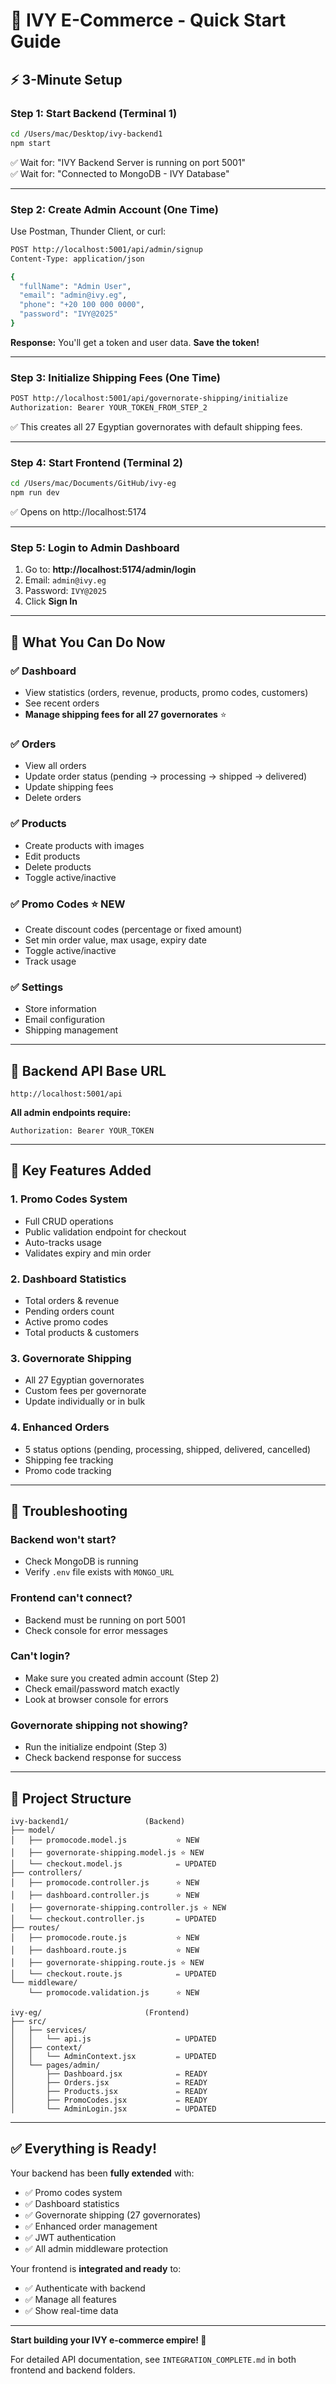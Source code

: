 # 🚀 IVY E-Commerce - Quick Start Guide

## ⚡ 3-Minute Setup

### Step 1: Start Backend (Terminal 1)
```bash
cd /Users/mac/Desktop/ivy-backend1
npm start
```
✅ Wait for: "IVY Backend Server is running on port 5001"  
✅ Wait for: "Connected to MongoDB - IVY Database"

---

### Step 2: Create Admin Account (One Time)
Use Postman, Thunder Client, or curl:

```bash
POST http://localhost:5001/api/admin/signup
Content-Type: application/json

{
  "fullName": "Admin User",
  "email": "admin@ivy.eg",
  "phone": "+20 100 000 0000",
  "password": "IVY@2025"
}
```

**Response:** You'll get a token and user data. **Save the token!**

---

### Step 3: Initialize Shipping Fees (One Time)
```bash
POST http://localhost:5001/api/governorate-shipping/initialize
Authorization: Bearer YOUR_TOKEN_FROM_STEP_2
```

✅ This creates all 27 Egyptian governorates with default shipping fees.

---

### Step 4: Start Frontend (Terminal 2)
```bash
cd /Users/mac/Documents/GitHub/ivy-eg
npm run dev
```
✅ Opens on http://localhost:5174

---

### Step 5: Login to Admin Dashboard
1. Go to: **http://localhost:5174/admin/login**
2. Email: `admin@ivy.eg`
3. Password: `IVY@2025`
4. Click **Sign In**

---

## 🎯 What You Can Do Now

### ✅ Dashboard
- View statistics (orders, revenue, products, promo codes, customers)
- See recent orders
- **Manage shipping fees for all 27 governorates** ⭐

### ✅ Orders
- View all orders
- Update order status (pending → processing → shipped → delivered)
- Update shipping fees
- Delete orders

### ✅ Products
- Create products with images
- Edit products
- Delete products
- Toggle active/inactive

### ✅ Promo Codes ⭐ NEW
- Create discount codes (percentage or fixed amount)
- Set min order value, max usage, expiry date
- Toggle active/inactive
- Track usage

### ✅ Settings
- Store information
- Email configuration
- Shipping management

---

## 📝 Backend API Base URL

```
http://localhost:5001/api
```

**All admin endpoints require:**
```
Authorization: Bearer YOUR_TOKEN
```

---

## 🔑 Key Features Added

### 1. **Promo Codes System**
- Full CRUD operations
- Public validation endpoint for checkout
- Auto-tracks usage
- Validates expiry and min order

### 2. **Dashboard Statistics**
- Total orders & revenue
- Pending orders count
- Active promo codes
- Total products & customers

### 3. **Governorate Shipping**
- All 27 Egyptian governorates
- Custom fees per governorate
- Update individually or in bulk

### 4. **Enhanced Orders**
- 5 status options (pending, processing, shipped, delivered, cancelled)
- Shipping fee tracking
- Promo code tracking

---

## 🐛 Troubleshooting

### Backend won't start?
- Check MongoDB is running
- Verify `.env` file exists with `MONGO_URL`

### Frontend can't connect?
- Backend must be running on port 5001
- Check console for error messages

### Can't login?
- Make sure you created admin account (Step 2)
- Check email/password match exactly
- Look at browser console for errors

### Governorate shipping not showing?
- Run the initialize endpoint (Step 3)
- Check backend response for success

---

## 📂 Project Structure

```
ivy-backend1/                 (Backend)
├── model/
│   ├── promocode.model.js           ⭐ NEW
│   ├── governorate-shipping.model.js ⭐ NEW
│   └── checkout.model.js            ✏️ UPDATED
├── controllers/
│   ├── promocode.controller.js      ⭐ NEW
│   ├── dashboard.controller.js      ⭐ NEW
│   ├── governorate-shipping.controller.js ⭐ NEW
│   └── checkout.controller.js       ✏️ UPDATED
├── routes/
│   ├── promocode.route.js           ⭐ NEW
│   ├── dashboard.route.js           ⭐ NEW
│   ├── governorate-shipping.route.js ⭐ NEW
│   └── checkout.route.js            ✏️ UPDATED
└── middleware/
    └── promocode.validation.js      ⭐ NEW

ivy-eg/                       (Frontend)
├── src/
│   ├── services/
│   │   └── api.js                   ✏️ UPDATED
│   ├── context/
│   │   └── AdminContext.jsx         ✏️ UPDATED
│   └── pages/admin/
│       ├── Dashboard.jsx            ✏️ READY
│       ├── Orders.jsx               ✏️ READY
│       ├── Products.jsx             ✏️ READY
│       ├── PromoCodes.jsx           ✏️ READY
│       └── AdminLogin.jsx           ✏️ UPDATED
```

---

## ✅ Everything is Ready!

Your backend has been **fully extended** with:
- ✅ Promo codes system
- ✅ Dashboard statistics
- ✅ Governorate shipping (27 governorates)
- ✅ Enhanced order management
- ✅ JWT authentication
- ✅ All admin middleware protection

Your frontend is **integrated and ready** to:
- ✅ Authenticate with backend
- ✅ Manage all features
- ✅ Show real-time data

---

**Start building your IVY e-commerce empire! 🎉**

For detailed API documentation, see `INTEGRATION_COMPLETE.md` in both frontend and backend folders.

